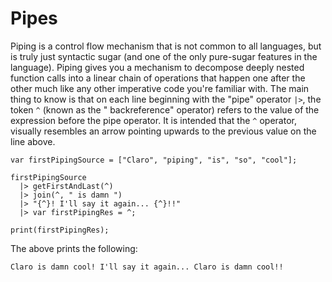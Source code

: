 # Pipes

Piping is a control flow mechanism that is not common to all languages, but is truly just syntactic sugar (and one of
the only pure-sugar features in the language). Piping gives you a mechanism to decompose deeply nested function calls
into a linear chain of operations that happen one after the other much like any other imperative code you're familiar
with. The main thing to know is that on each line beginning with the "pipe" operator `|>`, the token `^` (known as the "
backreference" operator) refers to the value of the expression before the pipe operator. It is intended that the `^`
operator, visually resembles an arrow pointing upwards to the previous value on the line above.

```
var firstPipingSource = ["Claro", "piping", "is", "so", "cool"];

firstPipingSource
  |> getFirstAndLast(^)
  |> join(^, " is damn ")
  |> "{^}! I'll say it again... {^}!!"
  |> var firstPipingRes = ^;

print(firstPipingRes);
```

The above prints the following:

`Claro is damn cool! I'll say it again... Claro is damn cool!!`
